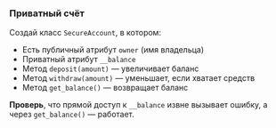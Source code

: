 ### Приватный счёт
Создай класс `SecureAccount`, в котором:
- Есть публичный атрибут `owner` (имя владельца)
- Приватный атрибут `__balance`
- Метод `deposit(amount)` — увеличивает баланс
- Метод `withdraw(amount)` — уменьшает, если хватает средств
- Метод `get_balance()` — возвращает баланс

**Проверь**, что прямой доступ к `__balance` извне вызывает ошибку, а через `get_balance()` — работает.
